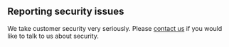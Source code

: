 <!-- usedin: [ _general/Introduction] - post: -->


## Reporting security issues

We take customer security very seriously. Please [contact us](mailto:hello@cloud66.com) if you would like to talk to us about security.
